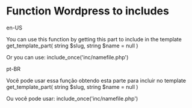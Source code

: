 # Function Wordpress to includes

en-US

You can use this function by getting this part to include in the template
get_template_part( string $slug, string $name = null )

Or you can use:
include_once('inc/namefile.php')


pt-BR

Você pode usar essa função obtendo esta parte para incluir no template
get_template_part( string $slug, string $name = null )

Ou você pode usar:
include_once('inc/namefile.php')
